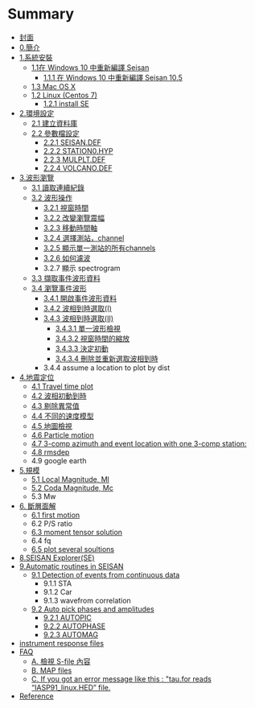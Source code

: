 # Summary

* [封面](README.md)
* [0.簡介](0jian-jie.md)
* [1.系統安裝](1xi-tong-an-zhuang.md)
  * [1.1在 Windows 10 中重新編譯 Seisan](1.1.md)
    * [1.1.1 在 Windows 10 中重新編譯 Seisan 10.5](1.1/111.md)
  * [1.3 Mac OS X](13-mac-os-x.md)
  * [1.2 Linux \(Centos 7\)](12-linux-centos-7.md)
    * [1.2.1 install SE](12-linux-centos-7/121-install-se.md)
* [2.環境設定](chapter1.md)
  * [2.1 建立資料庫](chapter1/21-jian-li-zi-liao-ku.md)
  * [2.2 參數檔設定](chapter1/22-can-shu-dang-she-ding.md)
    * [2.2.1 SEISAN.DEF](chapter1/22-can-shu-dang-she-ding/222-seisandef.md)
    * [2.2.2 STATION0.HYP](chapter1/22-can-shu-dang-she-ding/222-station0hyp.md)
    * [2.2.3 MULPLT.DEF](chapter1/22-can-shu-dang-she-ding/223-mulpltdef.md)
    * [2.2.4 VOLCANO.DEF](chapter1/22-can-shu-dang-she-ding/224-volcanodef.md)
* [3.波形瀏覽](a.md)
  * [3.1 讀取連續紀錄](a/1du-qu-lian-xu-ji-lu.md)
  * [3.2 波形操作](a/2bo-xing-cao-zuo.md)
    * [3.2.1 視窗時間](a/2bo-xing-cao-zuo/21-shi-chuang-shi-jian.md)
    * [3.2.2 改變瀏覽震幅](a/2bo-xing-cao-zuo/22-gai-bian-liu-lan-zhen-fu.md)
    * [3.2.3 移動時間軸](a/2bo-xing-cao-zuo/23-yi-dong-shi-jian-zhou.md)
    * [3.2.4 選擇測站，channel](a/2bo-xing-cao-zuo/24-xuan-ze-ce-zhan-ff0c-channel.md)
    * [3.2.5 顯示單一測站的所有channels](a/2bo-xing-cao-zuo/25-xian-shi-dan-yi-ce-zhan-de-suo-you-channels.md)
    * [3.2.6 如何濾波](a/2bo-xing-cao-zuo/26-ru-he-lv-bo.md)
    * 3.2.7 顯示 spectrogram
  * [3.3 擷取事件波形資料](a/a.md)
  * [3.4 瀏覽事件波形](a/555.md)
    * [3.4.1 開啟事件波形資料](aa/341-kai-qi-shi-jian-bo-xing-zi-liao.md)
    * [3.4.2 波相到時選取\(I\)](aa.md)
    * [3.4.3 波相到時選取\(II\)](5di-zhen-ding-wei/41jing-zhun-ding-wei.md)
      * [3.4.3.1 單一波形檢視](5di-zhen-ding-wei/41jing-zhun-ding-wei/3431-single-trace-mode.md)
      * [3.4.3.2 視窗時間的縮放](5di-zhen-ding-wei/41jing-zhun-ding-wei/3432-zoom-in-single-trace-mode.md)
      * [3.4.3.3 決定初動](5di-zhen-ding-wei/41jing-zhun-ding-wei/3433-pick-polarity-in-single-trace-mode.md)
      * [3.4.3.4 刪除並重新選取波相到時](5di-zhen-ding-wei/41jing-zhun-ding-wei/3434-deleting-and-re-picking-phases.md)
    * 3.4.4 assume a location to plot by dist
* [4.地震定位](5di-zhen-ding-wei.md)
  * [4.1 Travel time plot](5di-zhen-ding-wei/43-travel-time-plot.md)
  * [4.2 波相初動到時](5di-zhen-ding-wei/44-jian-shi-bo-xiang-dao-shi.md)
  * [4.3 剔除異常值](5di-zhen-ding-wei/46-v.md)
  * [4.4 不同的速度模型](5di-zhen-ding-wei/41jing-zhun-ding-wei/47-using-different-models.md)
  * [4.5 地圖檢視](5di-zhen-ding-wei/45-di-tu-jian-shi.md)
  * [4.6 Particle motion](5di-zhen-ding-wei/46-particle-motion.md)
  * [4.7 3-comp azimuth and event location with one 3-comp station:](5di-zhen-ding-wei/47-3-comp-azimuth-and-event-location-with-one-3-comp-station.md)
  * [4.8 rmsdep](5di-zhen-ding-wei/48-rmsdep.md)
  * 4.9 google earth
* [5.規模](5gui-mo.md)
  * [5.1 Local Magnitude, Ml](5gui-mo/51-local-magnitude.md)
  * [5.2 Coda Magnitude, Mc](5gui-mo/52-coda-magnitude.md)
  * 5.3 Mw
* [6.  斷層面解](7zhen-yuan-ji-zhi-jie.md)
  * [6.1 first motion](7zhen-yuan-ji-zhi-jie/61-first-motion.md)
  * 6.2 P/S ratio
  * [6.3 moment tensor solution](7zhen-yuan-ji-zhi-jie/63-moment-tensor-solution.md)
  * 6.4 fq
  * [6.5 plot several soultions](7zhen-yuan-ji-zhi-jie/65-plot-several-soultions.md)
* [8.SEISAN Explorer\(SE\)](8seisan-explorerse.md)
* [9.Automatic routines in SEISAN](9auto-jobs.md)
  * [9.1 Detection of events from continuous data](9auto-jobs/91-detection-of-events-from-continuous-data.md)
    * 9.1.1 STA
    * 9.1.2 Car
    * 9.1.3 wavefrom correlation
  * [9.2 Auto pick phases and amplitudes](9auto-jobs/92-auto-pick-phases-and-amplitudes.md)
    * [9.2.1 AUTOPIC](9auto-jobs/92-auto-pick-phases-and-amplitudes/921-autopick.md)
    * [9.2.2 AUTOPHASE](9auto-jobs/92-auto-pick-phases-and-amplitudes/922-autophase.md)
    * [9.2.3 AUTOMAG](9auto-jobs/93-automag.md)
* [instrument response files](instrument-response-files.md)
* [FAQ](faq.md)
  * [A. 檢視 S-file 內容](faq/jian-shi-s-file-nei-rong.md)
  * [B. MAP files](faq/b-map-files.md)
  * [C. If you got an error message like this : "tau.for reads “IASP91\_linux.HED”  file.](faq/c-if-you-got-an-error-message-like-this-taufor-reads-iasp91linux-hed-file.md)
* [Reference](reference.md)

